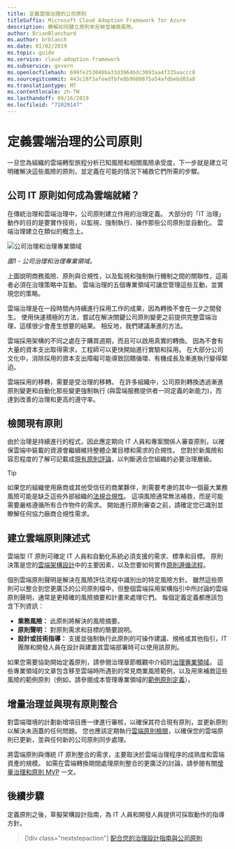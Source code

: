 ```yaml
---
title: 定義雲端治理的公司原則
titleSuffix: Microsoft Cloud Adoption Framework for Azure
description: 瞭解如何建立原則來反映並補救風險。
author: BrianBlanchard
ms.author: brblanch
ms.date: 01/02/2019
ms.topic: guide
ms.service: cloud-adoption-framework
ms.subservice: govern
ms.openlocfilehash: 699fe253048ba33d3964bdc3093aa4f335aaccc8
ms.sourcegitcommit: 443c28f3afeedfbfe8b9980875a54afdbebd83a8
ms.translationtype: MT
ms.contentlocale: zh-TW
ms.lasthandoff: 09/16/2019
ms.locfileid: "71029147"
---
```

# <a name="define-corporate-policy-for-cloud-governance"></a>定義雲端治理的公司原則

一旦您為組織的雲端轉型旅程分析已知風險和相關風險承受度，下一步就是建立可明確解決這些風險的原則，並定義在可能的情況下補救它們所需的步驟。

<!-- markdownlint-disable MD026 -->

## <a name="how-can-corporate-it-policy-become-cloud-ready"></a>公司 IT 原則如何成為雲端就緒？

在傳統治理和雲端治理中，公司原則建立作用的治理定義。 大部分的「IT 治理」動作的目的是要實作技術，以監視、強制執行、操作那些公司原則並自動化。 雲端治理建立在類似的概念上。

![公司治理和治理專業領域](../../_images/operational-transformation-govern-highres.png)

*圖1 - 公司治理和治理專業領域。*

上圖說明商務風險、原則與合規性，以及監視和強制執行機制之間的關聯性，這兩者必須在治理策略中互動。 雲端治理的五個專業領域可讓您管理這些互動，並實現您的策略。

雲端治理是在一段時間內持續進行採用工作的成果，因為轉換不會在一夕之間發生。 使用快速積極的方法，嘗試在解決關鍵公司原則變更之前提供完整雲端治理，這樣很少會產生想要的結果。 相反地，我們建議漸進的方法。

雲端採用架構的不同之處在于購買週期，而且可以啟用真實的轉換。 因為不會有大量的資本支出取得需求，工程師可以更快開始進行實驗和採用。 在大部分公司文化中，消除採用的資本支出障礙可能導致回饋循環、有機成長及漸進執行變得緊迫。

雲端採用的移轉，需要是受治理的移轉。 在許多組織中，公司原則轉換透過漸進原則變更和自動化那些變更強制執行 (與雲端服務提供者一同定義的新能力)，而達到改善的治理和更高的遵守率。

<!-- markdownlint-enable MD026 -->

## <a name="review-existing-policies"></a>檢閱現有原則

由於治理是持續進行的程式，因此應定期向 IT 人員和專案關係人審查原則，以確保雲端中裝載的資源會繼續維持整體企業目標和需求的合規性。 您對於新風險和容忍程度的了解可記載成[現有原則評論](./cloud-policy-review.md)，以判斷適合您組織的必要治理層級。

> [!TIP]
> 如果您的組織使用廠商或其他受信任的商業夥伴，則需要考慮的其中一個最大業務風險可能是缺乏這些外部組織的[法規合規性](./regulatory-compliance.md)。 這項風險通常無法補救，而是可能需要嚴格遵循所有合作物件的需求。 開始進行原則審查之前，請確定您已識別並瞭解任何協力廠商合規性需求。

## <a name="create-cloud-policy-statements"></a>建立雲端原則陳述式

雲端型 IT 原則可確定 IT 人員和自動化系統必須支援的需求、標準和目標。 原則決策是您的[雲端架構設計](./governance-alignment.md)中的主要因素，以及您要如何實作[原則遵循流程](./processes.md)。

個別雲端原則聲明是解決在風險評估流程中識別出的特定風險方針。 雖然這些原則可以整合到您更廣泛的公司原則檔中，但整個雲端採用架構指引中所討論的雲端原則聲明，通常是更精確的風險摘要和計畫來處理它們。 每個定義定義都應該包含下列資訊：

- **業務風險：** 此原則將解決的風險摘要。
- **原則聲明：** 對原則需求和目標的簡要說明。
- **設計或技術指導：** 支援並強制執行此原則的可操作建議、規格或其他指引，IT 團隊和開發人員在設計與建置其雲端部署時可以使用該原則。

如果您需要協助開始定義原則，請參閱治理章節概觀中介紹的[治理專業領域](../governance-disciplines.md)。 這些專業領域的文章包含移至雲端時所遇到的常見商業風險範例，以及用來補救這些風險的範例原則（例如，請參閱成本管理專業領域的[範例原則定義](../cost-management/policy-statements.md)）。

## <a name="incremental-governance-and-integrating-with-existing-policy"></a>增量治理並與現有原則整合

對雲端環境的計劃新增項目應一律進行審核，以確保其符合現有原則，並更新原則以解決未涵蓋的任何問題。 您也應該定期執行[雲端原則檢閱](./cloud-policy-review.md)，以確保您的雲端原則已更新，並與任何新的公司原則同步處理。

將雲端原則與傳統 IT 原則整合的需求，主要取決於雲端治理程序的成熟度和雲端資產的規模。 如需在雲端轉換期間處理原則整合的更廣泛的討論，請參閱有關[增量治理和原則 MVP](./index.md) 一文。

## <a name="next-steps"></a>後續步驟

定義原則之後，草擬架構設計指南，為 IT 人員和開發人員提供可採取動作的指導方針。

> [!div class="nextstepaction"]
> [配合您的治理設計指南與公司原則](./governance-alignment.md)
